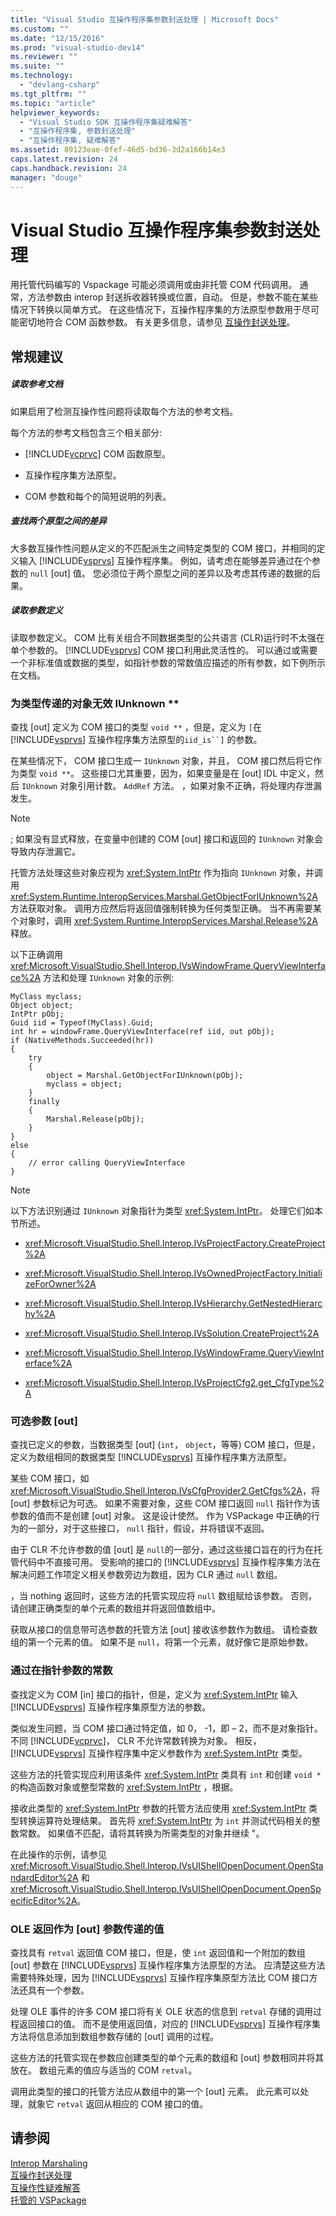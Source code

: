 ```yaml
---
title: "Visual Studio 互操作程序集参数封送处理 | Microsoft Docs"
ms.custom: ""
ms.date: "12/15/2016"
ms.prod: "visual-studio-dev14"
ms.reviewer: ""
ms.suite: ""
ms.technology: 
  - "devlang-csharp"
ms.tgt_pltfrm: ""
ms.topic: "article"
helpviewer_keywords: 
  - "Visual Studio SDK 互操作程序集疑难解答"
  - "互操作程序集, 参数封送处理"
  - "互操作程序集, 疑难解答"
ms.assetid: 89123eae-0fef-46d5-bd36-3d2a166b14e3
caps.latest.revision: 24
caps.handback.revision: 24
manager: "douge"
---
```

# Visual Studio 互操作程序集参数封送处理
用托管代码编写的 Vspackage 可能必须调用或由非托管 COM 代码调用。  通常，方法参数由 interop 封送拆收器转换或位置，自动。  但是，参数不能在某些情况下转换以简单方式。  在这些情况下，互操作程序集的方法原型参数用于尽可能密切地符合 COM 函数参数。  有关更多信息，请参见 [互操作封送处理](../Topic/Interop%20Marshaling.md)。  
  
## 常规建议  
  
##### 读取参考文档  
 如果启用了检测互操作性问题将读取每个方法的参考文档。  
  
 每个方法的参考文档包含三个相关部分:  
  
-   [!INCLUDE[vcprvc](../build/includes/vcprvc_md.md)] COM 函数原型。  
  
-   互操作程序集方法原型。  
  
-   COM 参数和每个的简短说明的列表。  
  
##### 查找两个原型之间的差异  
 大多数互操作性问题从定义的不匹配派生之间特定类型的 COM 接口，并相同的定义输入 [!INCLUDE[vsprvs](../assembler/masm/includes/vsprvs_md.md)] 互操作程序集。  例如，请考虑在能够差异通过在个参数的 `null` \[out\] 值。  您必须位于两个原型之间的差异以及考虑其传递的数据的后果。  
  
##### 读取参数定义  
 读取参数定义。  COM 比有关组合不同数据类型的公共语言 \(CLR\)运行时不太强在单个参数的。  [!INCLUDE[vsprvs](../assembler/masm/includes/vsprvs_md.md)] COM 接口利用此灵活性的。  可以通过或需要一个非标准值或数据的类型，如指针参数的常数值应描述的所有参数，如下例所示在文档。  
  
### 为类型传递的对象无效 IUnknown \*\*  
 查找 \[out\] 定义为 COM 接口的类型 `void **` ，但是，定义为 `[`在 [!INCLUDE[vsprvs](../assembler/masm/includes/vsprvs_md.md)] 互操作程序集方法原型的`iid_is``]` 的参数。  
  
 在某些情况下， COM 接口生成一 `IUnknown` 对象，并且， COM 接口然后将它作为类型 `void **`。  这些接口尤其重要，因为，如果变量是在 \[out\] IDL 中定义，然后 `IUnknown` 对象引用计数。 `AddRef` 方法。  ，如果对象不正确，将处理内存泄漏发生。  
  
> [!NOTE]
>  ; 如果没有显式释放，在变量中创建的 COM \[out\] 接口和返回的 `IUnknown` 对象会导致内存泄漏它。  
  
 托管方法处理这些对象应视为 <xref:System.IntPtr> 作为指向 `IUnknown` 对象，并调用 <xref:System.Runtime.InteropServices.Marshal.GetObjectForIUnknown%2A> 方法获取对象。  调用方应然后将返回值强制转换为任何类型正确。  当不再需要某个对象时，调用 <xref:System.Runtime.InteropServices.Marshal.Release%2A> 释放。  
  
 以下正确调用 <xref:Microsoft.VisualStudio.Shell.Interop.IVsWindowFrame.QueryViewInterface%2A> 方法和处理 `IUnknown` 对象的示例:  
  
```  
MyClass myclass;  
Object object;  
IntPtr pObj;  
Guid iid = Typeof(MyClass).Guid;  
int hr = windowFrame.QueryViewInterface(ref iid, out pObj);     
if (NativeMethods.Succeeded(hr))   
{  
    try   
    {  
        object = Marshal.GetObjectForIUnknown(pObj);  
        myclass = object;  
    }  
    finally   
    {  
        Marshal.Release(pObj);  
    }  
}  
else   
{  
    // error calling QueryViewInterface  
}  
```  
  
> [!NOTE]
>  以下方法识别通过 `IUnknown` 对象指针为类型 <xref:System.IntPtr>。  处理它们如本节所述。  
  
-   <xref:Microsoft.VisualStudio.Shell.Interop.IVsProjectFactory.CreateProject%2A>  
  
-   <xref:Microsoft.VisualStudio.Shell.Interop.IVsOwnedProjectFactory.InitializeForOwner%2A>  
  
-   <xref:Microsoft.VisualStudio.Shell.Interop.IVsHierarchy.GetNestedHierarchy%2A>  
  
-   <xref:Microsoft.VisualStudio.Shell.Interop.IVsSolution.CreateProject%2A>  
  
-   <xref:Microsoft.VisualStudio.Shell.Interop.IVsWindowFrame.QueryViewInterface%2A>  
  
-   <xref:Microsoft.VisualStudio.Shell.Interop.IVsProjectCfg2.get_CfgType%2A>  
  
### 可选参数 \[out\]  
 查找已定义的参数，当数据类型 \[out\] \(`int`， `object`，等等\) COM 接口，但是，定义为数组相同的数据类型 [!INCLUDE[vsprvs](../assembler/masm/includes/vsprvs_md.md)] 互操作程序集方法原型。  
  
 某些 COM 接口，如 <xref:Microsoft.VisualStudio.Shell.Interop.IVsCfgProvider2.GetCfgs%2A>，将 \[out\] 参数标记为可选。  如果不需要对象，这些 COM 接口返回 `null` 指针作为该参数的值而不是创建 \[out\] 对象。  这是设计使然。  作为 VSPackage 中正确的行为的一部分，对于这些接口， `null` 指针，假设，并将错误不返回。  
  
 由于 CLR 不允许参数的值 \[out\] 是 `null`的一部分，通过这些接口旨在的行为在托管代码中不直接可用。  受影响的接口的 [!INCLUDE[vsprvs](../assembler/masm/includes/vsprvs_md.md)] 互操作程序集方法在解决问题工作项定义相关参数旁边为数组，因为 CLR 通过 `null` 数组。  
  
 ，当 nothing 返回时，这些方法的托管实现应将 `null` 数组赋给该参数。  否则，请创建正确类型的单个元素的数组并将返回值数组中。  
  
 获取从接口的信息带可选参数的托管方法 \[out\] 接收该参数作为数组。  请检查数组的第一个元素的值。  如果不是 `null`，将第一个元素，就好像它是原始参数。  
  
### 通过在指针参数的常数  
 查找定义为 COM \[in\] 接口的指针，但是，定义为 <xref:System.IntPtr> 输入 [!INCLUDE[vsprvs](../assembler/masm/includes/vsprvs_md.md)] 互操作程序集原型方法的参数。  
  
 类似发生问题，当 COM 接口通过特定值，如 0， \-1，即 – 2，而不是对象指针。  不同 [!INCLUDE[vcprvc](../build/includes/vcprvc_md.md)]， CLR 不允许常数转换为对象。  相反， [!INCLUDE[vsprvs](../assembler/masm/includes/vsprvs_md.md)] 互操作程序集中定义参数作为 <xref:System.IntPtr> 类型。  
  
 这些方法的托管实现应利用该条件 <xref:System.IntPtr> 类具有 `int` 和创建 `void *` 的构造函数对象或整型常数的 <xref:System.IntPtr> ，根据。  
  
 接收此类型的 <xref:System.IntPtr> 参数的托管方法应使用 <xref:System.IntPtr> 类型转换运算符处理结果。  首先将 <xref:System.IntPtr> 为 `int` 并测试代码相关的整数常数。  如果值不匹配，请将其转换为所需类型的对象并继续 "。  
  
 在此操作的示例，请参见 <xref:Microsoft.VisualStudio.Shell.Interop.IVsUIShellOpenDocument.OpenStandardEditor%2A> 和 <xref:Microsoft.VisualStudio.Shell.Interop.IVsUIShellOpenDocument.OpenSpecificEditor%2A>。  
  
### OLE 返回作为 \[out\] 参数传递的值  
 查找具有 `retval` 返回值 COM 接口，但是，使 `int` 返回值和一个附加的数组 \[out\] 参数在 [!INCLUDE[vsprvs](../assembler/masm/includes/vsprvs_md.md)] 互操作程序集方法原型的方法。  应清楚这些方法需要特殊处理，因为 [!INCLUDE[vsprvs](../assembler/masm/includes/vsprvs_md.md)] 互操作程序集原型方法比 COM 接口方法还具有一个参数。  
  
 处理 OLE 事件的许多 COM 接口将有关 OLE 状态的信息到 `retval` 存储的调用过程返回接口的值。  而不是使用返回值，对应的 [!INCLUDE[vsprvs](../assembler/masm/includes/vsprvs_md.md)] 互操作程序集方法将信息添加到数组参数存储的 \[out\] 调用的过程。  
  
 这些方法的托管实现在参数应创建类型的单个元素的数组和 \[out\] 参数相同并将其放在。  数组元素的值应与适当的 COM `retval`。  
  
 调用此类型的接口的托管方法应从数组中的第一个 \[out\] 元素。  此元素可以处理，就象它 `retval` 返回从相应的 COM 接口的值。  
  
## 请参阅  
 [Interop Marshaling](http://msdn.microsoft.com/zh-cn/a95fdb76-7c0d-409e-a77e-0349b1ea1490)   
 [互操作封送处理](../Topic/Interop%20Marshaling.md)   
 [互操作性疑难解答](../Topic/Troubleshooting%20Interoperability%20\(Visual%20Basic\).md)   
 [托管的 VSPackage](../misc/managed-vspackages.md)